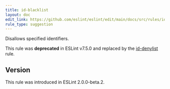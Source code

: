 ```yaml
---
title: id-blacklist
layout: doc
edit_link: https://github.com/eslint/eslint/edit/main/docs/src/rules/id-blacklist.md
rule_type: suggestion
---
```


Disallows specified identifiers.

This rule was **deprecated** in ESLint v7.5.0 and replaced by the [id-denylist](id-denylist) rule.

## Version

This rule was introduced in ESLint 2.0.0-beta.2.
